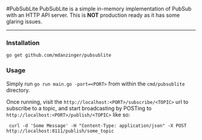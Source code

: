 #PubSubLite 
PubSubLite is a simple in-memory implementation of PubSub with an HTTP API server. This is **NOT** production ready as 
it has some glaring issues.

---

### Installation
`go get github.com/mdanzinger/pubsublite`

### Usage
Simply run ```go run main.go -port=<PORT>``` from within the `cmd/pubsublite` directory.

Once running, visit the `http://localhost:<PORT>/subscribe/<TOPIC>` url to subscribe to a topic, 
and start broadcasting by POSTing to `http://localhost:<PORT>/publish/<TOPIC>` like so:

```
 curl -d 'Some Message' -H "Content-Type: application/json" -X POST http://localhost:8111/publish/some_topic
```
